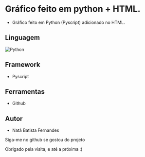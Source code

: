 # Gráfico feito em python + HTML.

* Gráfico feito em Python (Pyscript) adicionado no HTML.

## Linguagem

![Python](https://img.shields.io/badge/python-3670A0?style=for-the-badge&logo=python&logoColor=ffdd54) 

## Framework

* Pyscript

## Ferramentas

* Github

## Autor
* Natã Batista Fernandes

<p>Siga-me no github se gostou do projeto</p>
<p>Obrigado pela visita, e até a próxima :)</p>
